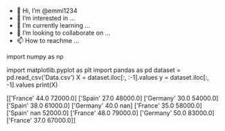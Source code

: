 - 👋 Hi, I’m @emmi1234
- 👀 I’m interested in ...
- 🌱 I’m currently learning ...
- 💞️ I’m looking to collaborate on ...
- 📫 How to reachme ...

<!---
emmi1234/emmi1234 is a ✨ special ✨ repository because its `README.md` (this file) appears on your GitHub profile.
You can click the Preview link to take a look at your changes.
--->import numpy as np
import matplotlib.pyplot as plt
import pandas as pd
dataset = pd.read_csv('Data.csv')
X = dataset.iloc[:, :-1].values
y = dataset.iloc[:, -1].values
print(X)

[['France' 44.0 72000.0]
 ['Spain' 27.0 48000.0]
 ['Germany' 30.0 54000.0]
 ['Spain' 38.0 61000.0]
 ['Germany' 40.0 nan]
 ['France' 35.0 58000.0]
 ['Spain' nan 52000.0]
 ['France' 48.0 79000.0]
 ['Germany' 50.0 83000.0]
 ['France' 37.0 67000.0]]

